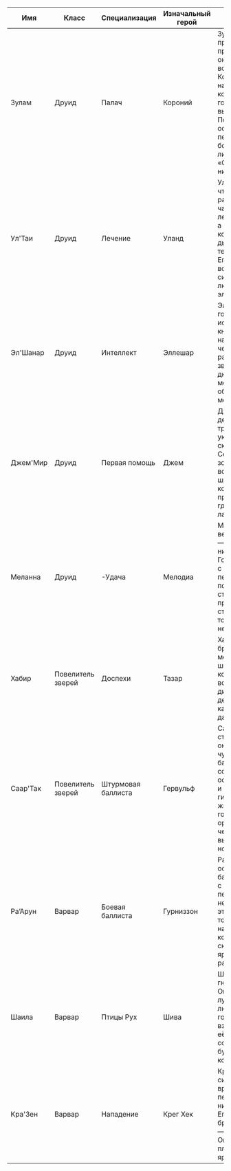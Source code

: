 | Имя       | Класс             | Специализация        | Изначальный герой | Биография | Стартовые навыки |
|-----------|-------------------|-----------------------|-------------------|-----------|------------------|
| Зулам     | Друид             | Палач                 | Короний           | Зулам не произносит приговоров — он воплощает волю пустыни. Когда коатль напал на кочевников у горных троп, он вышел один. Позже на песке остались лишь перья и следы борьбы. Зулам лишь сказал: «Она слишком низко летела». | Нападение, Магия Огня |
| Ул'Таи    | Друид             | Лечение               | Уланд             | Ул'Таи считает, что каждое ранение — часть пути. Он лечит не руками, а песней, в которой есть дыхание ветра и тень стоянки. Его шепот восстанавливает силы быстрее любого эликсира. | Магия Воды, Первая помощь |
| Эл'Шанар  | Друид             | Интеллект             | Эллешар           | Эл'Шанар говорит, что истина не в книгах, а в узоре на панцире черепахи. Его разум ясен, как звёзды над дюнами, и он может объяснить даже молчание песка. | Интеллект (продв.) |
| Джем'Мир  | Друид             | Первая помощь         | Джем              | Джем'Мир с детства собирал травы и лечил укусы скорпионов. Сейчас его зовут, когда война оставляет шрамы. Он не колдует — он просто знает, где приложить ладонь. | Первая помощь, Разведка |
| Меланна   | Друид             | -Удача                | Мелодиа           | Меланна не верит в случай — она плетёт нити судеб. Говорят, рядом с ней даже песчаные бури поворачивают в сторону. В её присутствии стрелы летят точнее, а сердца не дрогнут. | Удача (продв.) |
| Хабир     | Повелитель зверей | Доспехи               | Тазар             | Хабир шьёт броню не из металла, а из шкуры зверей и костей. Его войско выглядит диким, но держит удар так, как не могут даже железные. | Доспехи (продв.) |
| Саар'Так  | Повелитель зверей | Штурмовая баллиста    | Гервульф          | Саар’Так не строит стены — он разбирает чужие. Его баллиста собрана из остовов шатров и костей гигантских животных. Он говорит, что нет оружия лучше, чем то, что выросло под ногами. | Баллистика, Артиллерия |
| Ра’Арун   | Варвар            | Боевая баллиста       | Гурниззон         | Ра’Арун не ждёт осад. Он двигает баллисту вместе с войском и бьёт первым. Для него оружие — это клык зверя, только натянутый на колёсах. Его снаряды несут ярость, а не расчёт. | Баллистика, Нападение |
| Шаила     | Варвар            | Птицы Рух             | Шива              | Шаила росла в гнёздах рухов. Она понимает их лучше, чем людей, и говорит с ними взглядом. В бою её сопровождает буря перьев и когтей. | Лидерство, Разведка |
| Кра'Зен   | Варвар            | Нападение             | Крег Хек          | Кра'Зен не ждёт сигнала. Он врывается первым, и за ним — вся стая. Его топор рвёт броню, а голос — уносит страх. Он воюет не за племя, а за ярость в сердце. | Нападение (продв.) |
